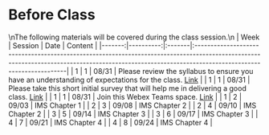 Before Class
============================

\nThe following materials will be covered during the class session.\n
|   Week |   Session | Date   | Content                                                                                                                                                                                           |
|-------:|----------:|:-------|:--------------------------------------------------------------------------------------------------------------------------------------------------------------------------------------------------|
|      1 |         1 | 08/31  | Please review the syllabus to ensure you have an understanding of expectations for the class.  [Link](https://github.com/rpi-techfundamentals/ms-website-fall-2020/raw/master/files/syllabus.pdf) |
|      1 |         1 | 08/31  | Please take this short initial survey that will help me in delivering a good  class.  [Link](https://forms.gle/6T7UdT7dZWboufeS7)                                                                 |
|      1 |         1 | 08/31  | Join this Webex Teams space.  [Link](https://eurl.io/#YnuX1CwNt)                                                                                                                                  |
|      1 |         2 | 09/03  | IMS Chapter 1                                                                                                                                                                                     |
|      2 |         3 | 09/08  | IMS Chapter 2                                                                                                                                                                                     |
|      2 |         4 | 09/10  | IMS Chapter 2                                                                                                                                                                                     |
|      3 |         5 | 09/14  | IMS Chapter 3                                                                                                                                                                                     |
|      3 |         6 | 09/17  | IMS Chapter 3                                                                                                                                                                                     |
|      4 |         7 | 09/21  | IMS Chapter 4                                                                                                                                                                                     |
|      4 |         8 | 09/24  | IMS Chapter 4                                                                                                                                                                                     |